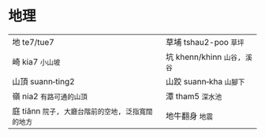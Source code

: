 # 地理

|  |  |
| :--- | :--- |
| 地 te7/tue7 | 草埔 tshau2-poo `草坪` |
| 崎 kia7 `小山坡` | 坑 khenn/khinn `山谷, 溪谷` |
| 山頂 suann‑ting2 | 山跤 suann‑kha `山腳下` |
| 嶺 nia2 `有路可通的山頂` | 潭 tham5 `深水池` |
| 庭 tiânn `院子, 大廳台階前的空地, 泛指寬闊的地方` | 地牛翻身 `地震` |



